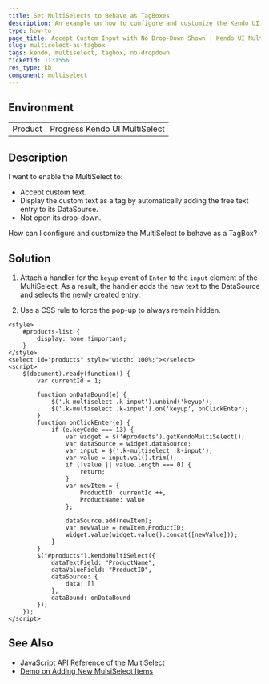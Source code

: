 ```yaml
---
title: Set MultiSelects to Behave as TagBoxes
description: An example on how to configure and customize the Kendo UI MultiSelect to accept custom user input and not display its pop-up drop-down.
type: how-to
page_title: Accept Custom Input with No Drop-Down Shown | Kendo UI MultiSelect
slug: multiselect-as-tagbox
tags: kendo, multiselect, tagbox, no-dropdown
ticketid: 1131556
res_type: kb
component: multiselect
---
```


## Environment

<table>
 <tr>
  <td>Product</td>
  <td>Progress Kendo UI MultiSelect</td>
 </tr>
</table>

## Description

I want to enable the MultiSelect to:

* Accept custom text.
* Display the custom text as a tag by automatically adding the free text entry to its DataSource.
* Not open its drop-down.

How can I configure and customize the MultiSelect to behave as a TagBox?

## Solution

1. Attach a handler for the `keyup` event of `Enter` to the `input` element of the MultiSelect. As a result, the handler adds the new text to the DataSource and selects the newly created entry.

1. Use a CSS rule to force the pop-up to always remain hidden.

````dojo
<style>
	#products-list {
		display: none !important;
	}
</style>
<select id="products" style="width: 100%;"></select>
<script>
	$(document).ready(function() {
		var currentId = 1;

		function onDataBound(e) {
			$('.k-multiselect .k-input').unbind('keyup');
			$('.k-multiselect .k-input').on('keyup', onClickEnter);
		}
		function onClickEnter(e) {
			if (e.keyCode === 13) {
				var widget = $('#products').getKendoMultiSelect();
				var dataSource = widget.dataSource;
				var input = $('.k-multiselect .k-input');
				var value = input.val().trim();
				if (!value || value.length === 0) {
					return;
				}
				var newItem = {
					ProductID: currentId ++,
					ProductName: value
				};

				dataSource.add(newItem);
				var newValue = newItem.ProductID;
				widget.value(widget.value().concat([newValue]));
			}
		}
		$("#products").kendoMultiSelect({
			dataTextField: "ProductName",
			dataValueField: "ProductID",
			dataSource: {
				data: []
			},
			dataBound: onDataBound
		});
	});
</script>
````

## See Also

* [JavaScript API Reference of the MultiSelect](http://docs.telerik.com/kendo-ui/api/javascript/ui/multiselect)
* [Demo on Adding New MulsiSelect Items](http://demos.telerik.com/kendo-ui/multiselect/addnewitem)
